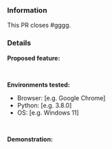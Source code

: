 <!-- 
    Failure to fill out this template properly may result in your PR being ignored without warning. 
    
    Gigawhat Website is licensed under the GNU GPL-v3 license, By contributing to the Gigawhat Website
    You agree to license your code under the GNU GPL-v3 license, which can be found here: https://github.com/Gigawhat-net/Gigawhat-Website/blob/dev/LICENSE
-->


### Information

<!-- Replace #gggg with the number of the original issue. -->

This PR closes #gggg. 

### Details

**Proposed feature:**



<br>

**Environments tested:**    

  - Browser: [e.g. Google Chrome]
  - Python: [e.g. 3.8.0]
  - OS: [e.g. Windows 11]
   
<br>

**Demonstration:**    

<!--
    Include screenshots/log snippets from before and after as necessary. If you have created a test website, please link to the
    website, source code, and exact version used where possible.
-->

